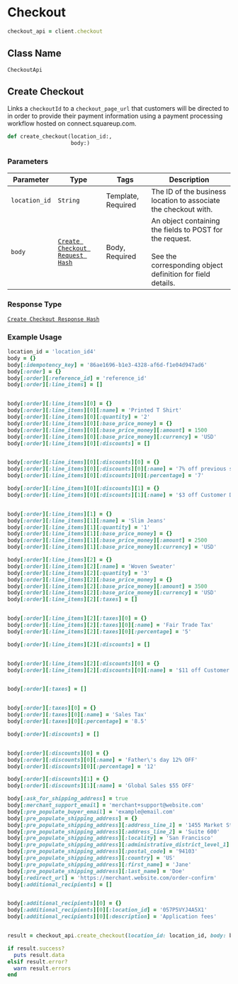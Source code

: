 # Checkout

```ruby
checkout_api = client.checkout
```

## Class Name

`CheckoutApi`

## Create Checkout

Links a `checkoutId` to a `checkout_page_url` that customers will
be directed to in order to provide their payment information using a
payment processing workflow hosted on connect.squareup.com.

```ruby
def create_checkout(location_id:,
                    body:)
```

### Parameters

| Parameter | Type | Tags | Description |
|  --- | --- | --- | --- |
| `location_id` | `String` | Template, Required | The ID of the business location to associate the checkout with. |
| `body` | [`Create Checkout Request Hash`](/doc/models/create-checkout-request.md) | Body, Required | An object containing the fields to POST for the request.<br><br>See the corresponding object definition for field details. |

### Response Type

[`Create Checkout Response Hash`](/doc/models/create-checkout-response.md)

### Example Usage

```ruby
location_id = 'location_id4'
body = {}
body[:idempotency_key] = '86ae1696-b1e3-4328-af6d-f1e04d947ad6'
body[:order] = {}
body[:order][:reference_id] = 'reference_id'
body[:order][:line_items] = []


body[:order][:line_items][0] = {}
body[:order][:line_items][0][:name] = 'Printed T Shirt'
body[:order][:line_items][0][:quantity] = '2'
body[:order][:line_items][0][:base_price_money] = {}
body[:order][:line_items][0][:base_price_money][:amount] = 1500
body[:order][:line_items][0][:base_price_money][:currency] = 'USD'
body[:order][:line_items][0][:discounts] = []


body[:order][:line_items][0][:discounts][0] = {}
body[:order][:line_items][0][:discounts][0][:name] = '7% off previous season item'
body[:order][:line_items][0][:discounts][0][:percentage] = '7'

body[:order][:line_items][0][:discounts][1] = {}
body[:order][:line_items][0][:discounts][1][:name] = '$3 off Customer Discount'


body[:order][:line_items][1] = {}
body[:order][:line_items][1][:name] = 'Slim Jeans'
body[:order][:line_items][1][:quantity] = '1'
body[:order][:line_items][1][:base_price_money] = {}
body[:order][:line_items][1][:base_price_money][:amount] = 2500
body[:order][:line_items][1][:base_price_money][:currency] = 'USD'

body[:order][:line_items][2] = {}
body[:order][:line_items][2][:name] = 'Woven Sweater'
body[:order][:line_items][2][:quantity] = '3'
body[:order][:line_items][2][:base_price_money] = {}
body[:order][:line_items][2][:base_price_money][:amount] = 3500
body[:order][:line_items][2][:base_price_money][:currency] = 'USD'
body[:order][:line_items][2][:taxes] = []


body[:order][:line_items][2][:taxes][0] = {}
body[:order][:line_items][2][:taxes][0][:name] = 'Fair Trade Tax'
body[:order][:line_items][2][:taxes][0][:percentage] = '5'

body[:order][:line_items][2][:discounts] = []


body[:order][:line_items][2][:discounts][0] = {}
body[:order][:line_items][2][:discounts][0][:name] = '$11 off Customer Discount'


body[:order][:taxes] = []


body[:order][:taxes][0] = {}
body[:order][:taxes][0][:name] = 'Sales Tax'
body[:order][:taxes][0][:percentage] = '8.5'

body[:order][:discounts] = []


body[:order][:discounts][0] = {}
body[:order][:discounts][0][:name] = 'Father\'s day 12% OFF'
body[:order][:discounts][0][:percentage] = '12'

body[:order][:discounts][1] = {}
body[:order][:discounts][1][:name] = 'Global Sales $55 OFF'

body[:ask_for_shipping_address] = true
body[:merchant_support_email] = 'merchant+support@website.com'
body[:pre_populate_buyer_email] = 'example@email.com'
body[:pre_populate_shipping_address] = {}
body[:pre_populate_shipping_address][:address_line_1] = '1455 Market St.'
body[:pre_populate_shipping_address][:address_line_2] = 'Suite 600'
body[:pre_populate_shipping_address][:locality] = 'San Francisco'
body[:pre_populate_shipping_address][:administrative_district_level_1] = 'CA'
body[:pre_populate_shipping_address][:postal_code] = '94103'
body[:pre_populate_shipping_address][:country] = 'US'
body[:pre_populate_shipping_address][:first_name] = 'Jane'
body[:pre_populate_shipping_address][:last_name] = 'Doe'
body[:redirect_url] = 'https://merchant.website.com/order-confirm'
body[:additional_recipients] = []


body[:additional_recipients][0] = {}
body[:additional_recipients][0][:location_id] = '057P5VYJ4A5X1'
body[:additional_recipients][0][:description] = 'Application fees'


result = checkout_api.create_checkout(location_id: location_id, body: body)

if result.success?
  puts result.data
elsif result.error?
  warn result.errors
end
```

